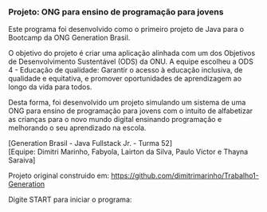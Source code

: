 ### Projeto: ONG para ensino de programação para jovens

Este programa foi desenvolvido como o primeiro projeto de Java para o Bootcamp da ONG Generation Brasil.

O objetivo do projeto é criar uma aplicação alinhada com um dos Objetivos de Desenvolvimento Sustentável (ODS) da ONU. A equipe escolheu a ODS 4 -  Educação de qualidade: Garantir o acesso à educação inclusiva, de qualidade e equitativa, e promover oportunidades de aprendizagem ao longo da vida para todos.

Desta forma, foi desenvolvido um projeto simulando um sistema de uma ONG para ensino de programação para jovens com o intuito de alfabetizar as crianças para o novo mundo digital ensinando programação e melhorando o seu aprendizado na escola.


[Generation Brasil - Java Fullstack Jr. - Turma 52] <br>
[Equipe: Dimitri Marinho, Fabyola, Lairton da Silva, Paulo Victor e Thayna Saraiva]

Projeto original construido em: https://github.com/dimitrimarinho/Trabalho1-Generation

Digite START para iniciar o programa:

